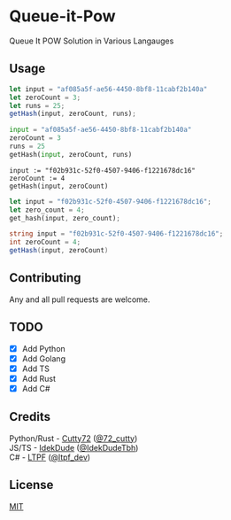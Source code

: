 # Queue-it-Pow

Queue It POW Solution in Various Langauges

## Usage

```javascript
let input = "af085a5f-ae56-4450-8bf8-11cabf2b140a"
let zeroCount = 3;
let runs = 25;
getHash(input, zeroCount, runs);
```

```python
input = "af085a5f-ae56-4450-8bf8-11cabf2b140a"
zeroCount = 3
runs = 25
getHash(input, zeroCount, runs)
```

```golang
input := "f02b931c-52f0-4507-9406-f1221678dc16"
zeroCount := 4
getHash(input, zeroCount)
```

```rs
let input = "f02b931c-52f0-4507-9406-f1221678dc16";
let zero_count = 4;
get_hash(input, zero_count);
```

```cs
string input = "f02b931c-52f0-4507-9406-f1221678dc16";
int zeroCount = 4;
getHash(input, zeroCount)
```

## Contributing

Any and all pull requests are welcome. 

## TODO
- [X] Add Python
- [X] Add Golang
- [X] Add TS
- [X] Add Rust
- [X] Add C#

## Credits
Python/Rust - [Cutty72](https://github.com/Cutty72) ([@72_cutty](https://twitter.com/72_cutty))
<br>
JS/TS - [IdekDude](https://github.com/IdekDude) ([@IdekDudeTbh](https://twitter.com/IdekDudeTbh))
<br>
C# - [LTPF](https://github.com/LTPF1337) ([@ltpf_dev](https://twitter.com/ltpf_dev))

## License

[MIT](https://choosealicense.com/licenses/mit/)
